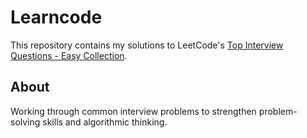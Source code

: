 # Learncode

This repository contains my solutions to LeetCode's [Top Interview Questions - Easy Collection](https://leetcode.com/explore/interview/card/top-interview-questions-easy/).

## About

Working through common interview problems to strengthen problem-solving skills and algorithmic thinking.

